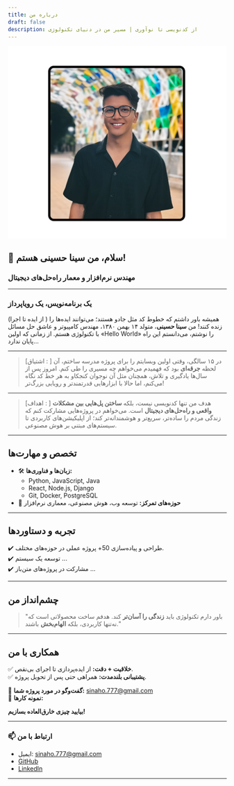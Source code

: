 ```yaml
---
title: درباره من
draft: false
description: از کدنویسی تا نوآوری | مسیر من در دنیای تکنولوژی
---
```

![](sina-hosseini.png)

## 👋 سلام، من **سینا حسینی** هستم!
### مهندس نرم‌افزار و معمار راه‌حل‌های دیجیتال




---


### **یک برنامه‌نویس، یک رویاپرداز** 
(از ایده تا اجرا ) 
همیشه باور داشتم که خطوط کد مثل جادو هستند؛ می‌توانند ایده‌ها را زنده کنند!
من **سینا حسینی**، متولد ۱۴ بهمن ۱۳۸۰، مهندس کامپیوتر و عاشق حل مسائل با تکنولوژی هستم. 
از زمانی که اولین «Hello World» را نوشتم، می‌دانستم این راه پایان ندارد...



---



> [اشتیاق : ]
>   در ۱۵ سالگی، وقتی اولین وبسایتم را برای پروژه مدرسه ساختم، آن لحظه **جرقه‌ای** بود که فهمیدم می‌خواهم چه مسیری را طی کنم. امروز پس از سال‌ها یادگیری و تلاش، همچنان مثل آن نوجوان کنجکاو به هر خط کد نگاه می‌کنم، اما حالا با ابزارهایی قدرتمندتر و رویایی بزرگ‌تر!



---



> [اهداف : ]
> هدف من تنها کدنویسی نیست، بلکه **ساختن پل‌هایی بین مشکلات واقعی و راه‌حل‌های دیجیتال** است. می‌خواهم در پروژه‌هایی مشارکت کنم که زندگی مردم را ساده‌تر، سریع‌تر و هوشمندانه‌تر کند؛ از اپلیکیشن‌های کاربردی تا سیستم‌های مبتنی بر هوش مصنوعی.



---


## **تخصص و مهارت‌ها**  
- 🛠️ **زبان‌ها و فناوری‌ها:**  
  - Python, JavaScript, Java  
  - React, Node.js, Django  
  - Git, Docker, PostgreSQL  
- 🎯 **حوزه‌های تمرکز:** توسعه وب، هوش مصنوعی، معماری نرم‌افزار  



---


## **تجربه و دستاوردها**  
✔️ طراحی و پیاده‌سازی 50+ پروژه عملی در حوزه‌های مختلف.  
✔️ توسعه یک سیستم ...  
✔️ مشارکت در پروژه‌های متن‌باز ...


---


## **چشم‌انداز من**  
> "باور دارم تکنولوژی باید **زندگی را آسان‌تر** کند. هدفم ساخت محصولاتی است که نه‌تنها کاربردی، بلکه **الهام‌بخش** باشند."  


---


## **همکاری با من**  
✅ **خلاقیت + دقت:** از ایده‌پردازی تا اجرای بی‌نقص.  
✅ **پشتیبانی بلندمدت:** همراهی حتی پس از تحویل پروژه.  

📩 **گفت‌وگو در مورد پروژه شما:** [sinaho.777@gmail.com](mailto:email@example.com)  
🔗 **نمونه کارها:**

**بیایید چیزی خارق‌العاده بسازیم!**  

---

### 📫 ارتباط با من

- ایمیل: sinaho.777@gmail.com
- [GitHub](https://github.com/sina-one)
- [LinkedIn](https://linkedin.com/in/your-profile)


---







